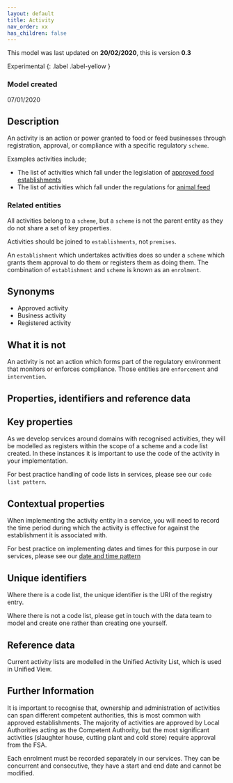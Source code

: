 ```yaml
---
layout: default
title: Activity
nav_order: xx
has_children: false
---
```


This model was last updated on **20/02/2020**, this is version **0.3**

Experimental
{: .label .label-yellow }

### Model created
07/01/2020

## Description
An activity is an action or power granted to food or feed businesses through registration, approval, or compliance with a specific regulatory `scheme`.

Examples activities include;

*   The list of activities which fall under the legislation of [approved food establishments](https://data.food.gov.uk/codes/business/_approved-food-establishments)
*   The list of activities which fall under the regulations for [animal feed](https://data.food.gov.uk/codes/business/animal-feed-establishments/_feed-activities)

### Related entities
All activities belong to a `scheme`, but a `scheme` is not the parent entity as they do not share a set of key properties.

Activities should be joined to `establishments`, not `premises`.

An `establishment` which undertakes activities does so under a `scheme` which grants them approval to do them or registers them as doing them. The combination of `establishment` and `scheme` is known as an `enrolment`.

## Synonyms
*   Approved activity
*   Business activity
*   Registered activity

## What it is not
An activity is not an action which forms part of the regulatory environment that monitors or enforces compliance. Those entities are `enforcement` and `intervention`.

## Properties, identifiers and reference data

## Key properties
As we develop services around domains with recognised activities, they will be modelled as registers within the scope of a scheme and a code list created. In these instances it is important to use the code of the activity in your implementation.

For best practice handling of code lists in services, please see our `code list pattern`.

## Contextual properties
When implementing the activity entity in a service, you will need to record the time period during which the activity is effective for against the establishment it is associated with.

For best practice on implementing dates and times for this purpose in our services, please see our [date and time pattern](/enterprise-data-models/patterns/data-and-time.md)

## Unique identifiers
Where there is a code list, the unique identifier is the URI of the registry entry.

Where there is not a code list, please get in touch with the data team to model and create one rather than creating one yourself.

## Reference data
Current activity lists are modelled in the Unified Activity List, which is used in Unified View.

## Further Information
It is important to recognise that, ownership and administration of activities can span different competent authorities, this is most common with approved establishments. The majority of activities are approved by Local Authorities acting as the Competent Authority, but the most significant activities (slaughter house, cutting plant and cold store) require approval from the FSA.

Each enrolment must be recorded separately in our services. They can be concurrent and consecutive, they have a start and end date and cannot be modified.
